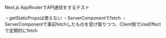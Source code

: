 Next.js AppRouterでAPI通信をするテスト

・getStaticPropsは使えない
・ServerComponentでfetch
・ServerComponentで事前fetchしたものを受け取りつつ、Client側でUseEffectで定期的にfetch
